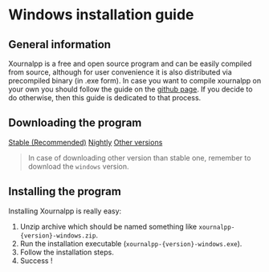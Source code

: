 # Windows installation guide

## General information

Xournalpp is a free and open source program and can be easily compiled from source, although for user convenience it is also distributed via precompiled binary (in .exe form). In case you want to compile xournalpp on your own you should follow the guide on the [github page](https://github.com/xournalpp/xournalpp/blob/master/readme/WindowsBuild.md). If you decide to do otherwise, then this guide is dedicated to that process.

## Downloading the program

<div id="windowsDownloadsContainer">
<a class="xournalppButton" href="{{downloads.windows.stable}}">Stable (Recommended)</a>
<a class="xournalppButton" href="{{downloads.nightly}}">Nightly</a>
<a class="xournalppButton" href="{{downloads.default}}">Other versions</a>
</div>

> In case of downloading other version than stable one, remember to download the `windows` version.

## Installing the program

Installing Xournalpp is really easy: 

1. Unzip archive which should be named something like `xournalpp-{version}-windows.zip`. 
2. Run the installation executable (`xournalpp-{version}-windows.exe`).
3. Follow the installation steps.
4. Success !

